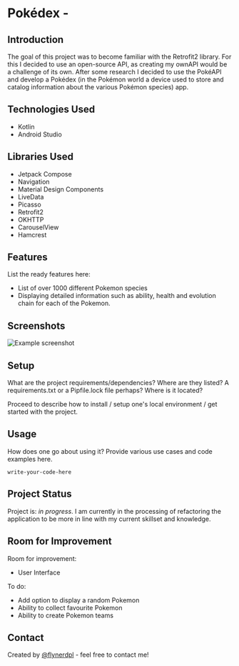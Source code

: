# Pokédex - 

## Introduction 
The goal of this project was to become familiar with the Retrofit2 library. For this I decided to use an open-source API, as creating my ownAPI would be a challenge of its own. After some research I decided to use the PokéAPI and develop a Pokédex (in the Pokémon world a device used to store and catalog information about the various Pokémon species) app. 
## Technologies Used
- Kotlin
- Android Studio

## Libraries Used
- Jetpack Compose
- Navigation
- Material Design Components
- LiveData
- Picasso
- Retrofit2
- OKHTTP
- CarouselView
- Hamcrest
## Features
List the ready features here:
- List of over 1000 different Pokemon species
- Displaying detailed information such as ability, health and evolution chain for each of the Pokemon.


## Screenshots
![Example screenshot](./img/screenshot.png)
<!-- If you have screenshots you'd like to share, include them here. -->


## Setup
What are the project requirements/dependencies? Where are they listed? A requirements.txt or a Pipfile.lock file perhaps? Where is it located?

Proceed to describe how to install / setup one's local environment / get started with the project.


## Usage
How does one go about using it?
Provide various use cases and code examples here.

`write-your-code-here`


## Project Status
Project is: _in progress_. 
I am currently in the processing of refactoring the application to be more in line with my current skillset and knowledge.


## Room for Improvement
Room for improvement:
- User Interface

To do:
- Add option to display a random Pokemon
- Ability to collect favourite Pokemon
- Ability to create Pokemon teams



## Contact
Created by [@flynerdpl](https://www.flynerd.pl/) - feel free to contact me!


<!-- Optional -->
<!-- ## License -->
<!-- This project is open source and available under the [... License](). -->

<!-- You don't have to include all sections - just the one's relevant to your project -->

